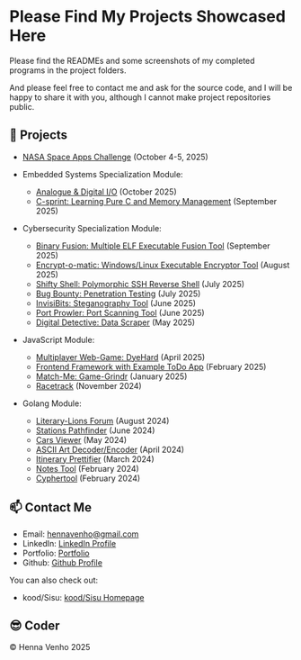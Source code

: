 # Please Find My Projects Showcased Here

Please find the READMEs and some screenshots of my completed programs in the project folders. 

And please feel free to contact me and ask for the source code, and I will be happy to share it with you, although I cannot make project repositories public.


## :star2: Projects

- [NASA Space Apps Challenge](./hackathons/nasa-space-apps) (October 4-5, 2025)

- Embedded Systems Specialization Module: 
    - [Analogue & Digital I/O](./io/) (October 2025)
    - [C-sprint: Learning Pure C and Memory Management](./c-sprint/) (September 2025)

- Cybersecurity Specialization Module: 
    - [Binary Fusion: Multiple ELF Executable Fusion Tool](./binary-fusion/) (September 2025)
    - [Encrypt-o-matic: Windows/Linux Executable Encryptor Tool](./encrypt-o-matic/) (August 2025)
    - [Shifty Shell: Polymorphic SSH Reverse Shell](./shifty-shell/) (July 2025)
    - [Bug Bounty: Penetration Testing](./bug-bounty/) (July 2025)
    - [InvisiBits: Steganography Tool](./invisibits/) (June 2025)
    - [Port Prowler: Port Scanning Tool](./port-prowler/) (June 2025)
    - [Digital Detective: Data Scraper](./digital-detective/) (May 2025)

- JavaScript Module: 
    - [Multiplayer Web-Game: DyeHard](./web-game/) (April 2025)
    - [Frontend Framework with Example ToDo App](./frontend-framework/) (February 2025)
    - [Match-Me: Game-Grindr](./match-me/) (January 2025)
    - [Racetrack](./racetrack/) (November 2024)

- Golang Module:
    - [Literary-Lions Forum](./literary-lions-forum/) (August 2024)
    - [Stations Pathfinder](./stations-pathfinder/) (June 2024)
    - [Cars Viewer](./cars-viewer/) (May 2024)
    - [ASCII Art Decoder/Encoder](./ASCII-art/) (April 2024)
    - [Itinerary Prettifier](./itinerary/) (March 2024)
    - [Notes Tool](./notes/) (February 2024)
    - [Cyphertool](./cyphertool/) (February 2024)

## :mailbox: Contact Me

- Email: hennavenho@gmail.com
- LinkedIn: <a href="https://www.linkedin.com/in/henna-venho" target="_blank"
                    rel="noopener noreferrer">LinkedIn Profile</a>
- Portfolio: <a href="https://hennavenho.github.io/Portfolio/" target="_blank"
                    rel="noopener noreferrer">Portfolio</a>
- Github: <a href="https://github.com/HennaVenho" target="_blank"
                    rel="noopener noreferrer">Github Profile</a>

You can also check out: 
- kood/Sisu: <a href="https://koodsisu.fi/" target="_blank"
                    rel="noopener noreferrer">kood/Sisu Homepage</a>


## :sunglasses: Coder 

:copyright: Henna Venho 2025